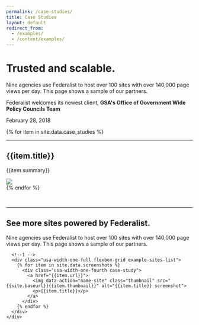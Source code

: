 ```yaml
---
permalink: /case-studies/
title: Case Studies
layout: default
redirect_from: 
  - /examples/
  - /content/examples/
---
```


<div id="home">
  <div class="well">
    <div class="usa-grid federalist-hero">
      <div class="usa-width-two-thirds">
        <h1 class="hero-heading">
          Trusted and scalable.
        </h1>
        <p class="hero-copy sub-heading">
          Nine agencies use Federalist to host over 100 sites with over 140,000 page views per day. This page shows a sample of our partners.
        </p>
      </div>
      <div class="usa-width-one-third usa-hero-callout">
        <p class="medium-copy">
          Federalist welcomes its newest client, <b>GSA's Office of Government Wide Policy Councils Team</b>
        </p>
        <p class="small">
          February 28, 2018
        </p>
      </div>
    </div>
  </div>
        
  
  {% for item in site.data.case_studies %}
    <div class="usa-grid">
      <hr class="hr-light">
      <div class="info-block">
        <div class="usa-width-one-half description">
          <h2 class="heading">{{item.title}}</h2>
          <p class="copy">
            {{item.summary}}
          </p>
          <ul class="figure-list">
          </ul>
        </div>
        <div class="usa-width-one-half info-image">
          <a href="{{item.url}}"><img src="{{site.baseurl}}{{item.thumbnail}}"></a>
        </div>
      </div>
    </div>
  {% endfor %}





  <div class="usa-grid">
    <br/>
    <hr class="hr-light">
  </div>    

  <section class="well example-sites">
    <div class="usa-grid federalist-hero">
      <div class="usa-width-one-full">
        <h1 class="hero-heading">
          See more sites powered by Federalist.
        </h1>
        <p class="example-sites-copy">
          Nine agencies use Federalist to host over 100 sites with over 140,000 page views per day. This page shows a sample of our partners.
        </p>
      </div>
      
      <!--1 -->
      <div class="usa-width-one-full flexbox-grid example-sites-list">
        {% for item in site.data.screenshots %}
          <div class="usa-width-one-fourth case-study">
            <a href="{{item.url}}">
              <img data-action="name-site" class="thumbnail" src="{{site.baseurl}}{{item.thumbnail}}" alt="{{item.title}} screenshot">
              <p>{{item.title}}</p>
            </a>
          </div>
        {% endfor %}
      </div>
    </div>
  </section>

</div>